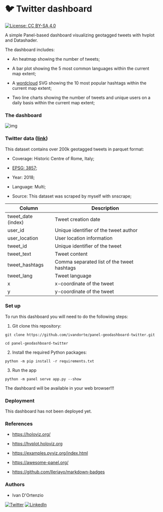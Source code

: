 # :bird: Twitter dashboard

[![License: CC BY-SA 4.0](https://img.shields.io/badge/License-CC%20BY--SA%204.0-lightgrey.svg)](https://creativecommons.org/licenses/by/4.0/)

A simple Panel-based dashboard visualizing geotagged tweets with hvplot and Datashader.

The dashboard includes:

- An heatmap showing the number of tweets;

- A bar plot showing the 5 most common languages within the current map extent;

- A [wordcloud](https://amueller.github.io/word_cloud/) SVG showing the 10 most popular hashtags within the current map extent;

- Two line charts showing the number of tweets and unique users on a daily basis within the current map extent;

### The dashboard

![img](https://raw.githubusercontent.com/ivandorte/panel-geodashboard-twitter/main/assets/dashboard.png)

### Twitter data ([link](https://github.com/ivandorte/panel-geodashboard-twitter/blob/main/data/rome_tweets.parquet))

This dataset contains over 200k geotagged tweets in parquet format:

- Coverage: Historic Centre of Rome, Italy;

- [EPSG: 3857](https://epsg.io/3857);

- Year: 2018;

- Language: Multi;

- Source: This dataset was scraped by myself with snscrape; 

| Column | Description |
| ------------- | ------------- |
| tweet_date (index) | Tweet creation date |
| user_id | Unique identifier of the tweet author |
| user_location | User location information |
| tweet_id | Unique identifier of the tweet |
| tweet_text | Tweet content |
| tweet_hashtags | Comma separated list of the tweet hashtags |
| tweet_lang | Tweet language |
| x | x-coordinate of the tweet |
| y | y-coordinate of the tweet |

### Set up
To run this dashboard you will need to do the following steps:

1. Git clone this repository:

`git clone https://github.com/ivandorte/panel-geodashboard-twitter.git`

`cd panel-geodashboard-twitter`

2. Install the required Python packages:

`python -m pip install -r requirements.txt`

3. Run the app

`python -m panel serve app.py --show`

The dashboard will be available in your web browser!!!

### Deployment

This dashboard has not been deployed yet.

### References

- https://holoviz.org/

- https://hvplot.holoviz.org

- https://examples.pyviz.org/index.html

- https://awesome-panel.org/

- https://github.com/Ileriayo/markdown-badges

### Authors

- Ivan D'Ortenzio

[![Twitter](https://img.shields.io/badge/Twitter-%231DA1F2.svg?style=for-the-badge&logo=Twitter&logoColor=white)](https://twitter.com/ivanziogeo)
[![LinkedIn](https://img.shields.io/badge/linkedin-%230077B5.svg?style=for-the-badge&logo=linkedin&logoColor=white)](https://www.linkedin.com/in/ivan-d-ortenzio/)
